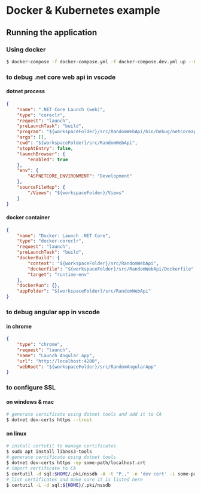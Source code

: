 # Docker & Kubernetes example

## Running the application

### Using docker

```sh
$ docker-compose -f docker-compose.yml -f docker-compose.dev.yml up --build
```

### to debug .net core web api in vscode 

#### dotnet process

```json
{
    "name": ".NET Core Launch (web)",
    "type": "coreclr",
    "request": "launch",
    "preLaunchTask": "build",
    "program": "${workspaceFolder}/src/RandomWebApi/bin/Debug/netcoreapp2.2/RandomWebApi.dll",
    "args": [],
    "cwd": "${workspaceFolder}/src/RandomWebApi",
    "stopAtEntry": false,
    "launchBrowser": {
        "enabled": true
    },
    "env": {
        "ASPNETCORE_ENVIRONMENT": "Development"
    },
    "sourceFileMap": {
        "/Views": "${workspaceFolder}/Views"
    }
}
```

#### docker container

```json
{
    "name": "Docker: Launch .NET Core",
    "type": "docker-coreclr",
    "request": "launch",
    "preLaunchTask": "build",
    "dockerBuild": {
        "context": "${workspaceFolder}/src/RandomWebApi",
        "dockerfile": "${workspaceFolder}/src/RandomWebApi/Dockerfile",
        "target": "runtime-env"
    },
    "dockerRun": {},
    "appFolder": "${workspaceFolder}/src/RandomWebApi"
}
```

### to debug angular app in vscode

#### in chrome

```json
{
    "type": "chrome",
    "request": "launch",
    "name": "Launch Angular app",
    "url": "http://localhost:4200",
    "webRoot": "${workspaceFolder}/src/RandomAngularApp"
}
```

### to configure SSL 

#### on windows & mac
```sh
# generate certificate using dotnet tools and add it to CA
$ dotnet dev-certs https --trust
```

#### on linux

```sh
# install certutil to manage certificates
$ sudo apt install libnss3-tools
# generate certificate using dotnet tools
$ dotnet dev-certs https -ep some-path/localhost.crt
# import certificate to CA
$ certutil -d sql:$HOME/.pki/nssdb -A -t "P,," -n 'dev cert' -i some-path/localhost.crt
# list certificates and make sure it is listed here
$ certutil -L -d sql:${HOME}/.pki/nssdb 
```